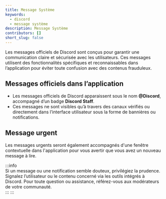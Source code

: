 ```yaml
---
title: Message Système
keywords:
  - discord
  - message système
description: Message Système
contributors: []
short_slug: false
---
```

Les messages officiels de Discord sont conçus pour garantir une communication claire et sécurisée avec les utilisateurs. Ces messages utilisent des fonctionnalités spécifiques et reconnaissables dans l’application pour éviter toute confusion avec des contenus frauduleux.

## Messages officiels dans l’application  
- Les messages officiels de Discord apparaissent sous le nom **@Discord**, accompagné d’un badge **Discord Staff**.  
- Ces messages ne sont visibles qu’à travers des canaux vérifiés ou directement dans l’interface utilisateur sous la forme de bannières ou notifications.  

## Message urgent
Les messages urgents seront également accompagnés d'une fenêtre contextuelle dans l'application pour vous avertir que vous avez un nouveau message à lire. 

:::info  
Si un message ou une notification semble douteux, privilégiez la prudence. Signalez l’utilisateur ou le contenu concerné via les outils intégrés à Discord. Pour toute question ou assistance, référez-vous aux modérateurs de votre communauté.  
:::
:::
